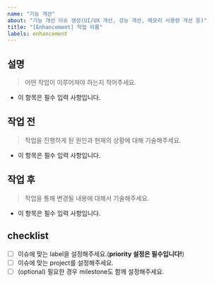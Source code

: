 ```yaml
---
name: "기능 개선"
about: "기능 개선 이슈 생성(UI/UX 개선, 성능 개선, 메모리 사용량 개선 등)"
title: "[Enhancement] 작업 이름"
labels: enhancement
---
```


## 설명
> 어떤 작업이 이루어져야 하는지 적어주세요.
- 이 항목은 필수 입력 사항입니다.

## 작업 전
> 작업을 진행하게 된 원인과 현재의 상황에 대해 기술해주세요.
- 이 항목은 필수 입력 사항입니다.

## 작업 후
> 작업을 통해 변경될 내용에 대해서 기술해주세요.
- 이 항목은 필수 입력 사항입니다.

## checklist
- [ ] 이슈에 맞는 label을 설정해주세요.(**priority 설정은 필수입니다!**)
- [ ] 이슈에 맞는 project를 설정해주세요.
- [ ] (optional) 필요한 경우 milestone도 함께 설정해주세요.
